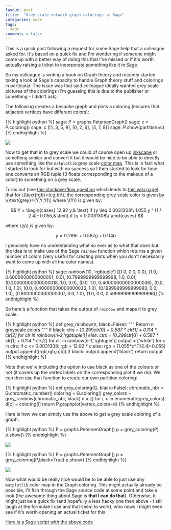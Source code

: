 ```yaml
---
layout: post
title:  "Grey scale network graph colorings in Sage"
categories: code
tags:
- sage
comments : false
---
```


This is a quick post following a request for some Sage help that a colleague asked for.
It's based on a quick fix and I'm wondering if someone might come up with a better way of doing this that I've missed or if it's worth actually raising a ticket to incorporate something like it in Sage.

So my colleague is writing a book on Graph theory and recently started taking a look at Sage's capacity to handle Graph theory stuff and colorings in particular.
The issue was that said colleague ideally wanted grey scale pictures of the colorings (I'm guessing this is due to the publisher or something - I didn't ask).

The following creates a bespoke graph and plots a coloring (ensures that adjacent vertices have different colors):

{% highlight python %}
sage: P = graphs.PetersenGraph()
sage: c = P.coloring()
sage: c
[[1, 3, 5, 9], [0, 2, 6], [4, 7, 8]]
sage: P.show(partition=c)
{% endhighlight %}

![]({{site.baseurl}}/assets/images/multi_color_petersen_graph_coloring.png)

Now to get that in to grey scale we could of course open up [inkscape](http://www.inkscape.org/en/) or something similar and convert it but it would be nice to be able to directly use something like the `matplotlib` grey scale [color map]().
This is in fact what I started to look for but with no success so I then started to look for how one converts an RGB tuple (3 floats corresponding to the makeup of a color) to something on a grey scale.

Turns out (see [this stackoverflow question](http://stackoverflow.com/questions/12201577/convert-rgb-image-to-grayscale-in-python) which leads to [this wiki page](http://en.wikipedia.org/wiki/Grayscale#Converting_color_to_grayscale)), that for \\(\text{rgb}=(r,g,b)\\), the corresponding grey scale color is given by \\(\text{grey}=(Y,Y,Y)\\) where \\(Y\\) is given by:

$$
Y = \begin{cases}
    12.92 y,& \text{ if }y \leq 0.0031308\\
    1.055 y ^ (1 / 2.4)- 0.055,& \text{ if }y > 0.0031308\\
\end{cases}
$$

where \\(y\\) is given by:

$$
y = 0.299 r + 0.587 g + 0.114 b
$$

I genuinely have no understanding what so ever as to what that does but the idea is to make use of the Sage `rainbow` function which returns a given number of colors (very useful for creating plots when you don't necessarily want to come up with all the color names).

{% highlight python %}
sage: rainbow(10, 'rgbtuple')
[(1.0, 0.0, 0.0),
 (1.0, 0.6000000000000001, 0.0),
 (0.7999999999999998, 1.0, 0.0),
 (0.20000000000000018, 1.0, 0.0),
 (0.0, 1.0, 0.40000000000000036),
 (0.0, 1.0, 1.0),
 (0.0, 0.40000000000000036, 1.0),
 (0.1999999999999993, 0.0, 1.0),
 (0.8000000000000007, 0.0, 1.0),
 (1.0, 0.0, 0.5999999999999996)]
{% endhighlight %}

So here's a function that takes the output of `rainbow` and maps it to grey scale:

{% highlight python %}
def grey_rainbow(n, black=False):
    """
    Return n greyscale colors
    """
    if black:
        clrs = [0.299*clr[0] + 0.587 * clr[1] + 0.114 * clr[2] for clr in rainbow(n-2,'rgbtuple')]
    else:
        clrs = [0.299*clr[0] + 0.587 * clr[1] + 0.114 * clr[2] for clr in rainbow(n-1,'rgbtuple')]
    output = ['white']
    for c in clrs:
        if c <= 0.0031308:
            rgb = 12.92 * c
        else:
            rgb = (1.055*c^(1/2.4)-0.055)
        output.append((rgb,rgb,rgb))
    if black:
        output.append('black')
    return output
{% endhighlight %}

Note that we're including the option to use black as one of the colours or not (it covers up the vertex labels on the corresponding plot if we do).
We can then use that function to create our own partition coloring:

{% highlight python %}
def grey_coloring(G, black=False):
    chromatic_nbr = G.chromatic_number()
    coloring = G.coloring()
    grey_colors = grey_rainbow(chromatic_nbr, black)
    d = {}
    for i, c in enumerate(grey_colors):
        d[c] = coloring[i]
    return P.graphplot(vertex_colors=d)
{% endhighlight %}

Here is how we can simply use the above to get a grey scale coloring of a graph:

{% highlight python %}
P = graphs.PetersenGraph()
p = grey_coloring(P)
p.show()
{% endhighlight %}

![]({{site.baseurl}}/assets/images/grey_petersen_graph_coloring.png)

{% highlight python %}
P = graphs.PetersenGraph()
p = grey_coloring(P,black=True)
p.show()
{% endhighlight %}

![]({{site.baseurl}}/assets/images/grey_petersen_graph_coloring_with_black.png)

Now what would be really nice would be to be able to just use any `matplotlib` color map in the Graph coloring.
This might actually already be possible, I'll fish through the Sage source code at some point and take a look (the awesome thing about Sage is **that I can do that**).
Otherwise, it might just be a quick fix (and hopefully a less hacky one then above - I still laugh at the formulae I use and that seem to work), who nows I might even see if it's worth opening an actual ticket for this.

[Here is a Sage script with the above code]({{site.baseurl}}/assets/code/greyscale-graphs-in-sage.sage)
